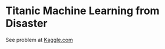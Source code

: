 # Titanic Machine Learning from Disaster
See problem at [Kaggle.com](https://www.kaggle.com/c/home-data-for-ml-course/overview)